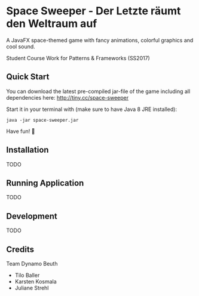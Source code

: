 # Space Sweeper - Der Letzte räumt den Weltraum auf

A JavaFX space-themed game with fancy animations, colorful graphics and cool sound.

Student Course Work for Patterns & Frameworks (SS2017)

## Quick Start ##

You can download the latest pre-compiled jar-file of the game including all dependencies here: http://tiny.cc/space-sweeper

Start it in your terminal with (make sure to have Java 8 JRE installed):

`java -jar space-sweeper.jar`

Have fun! :rocket:

## Installation ##

TODO

## Running Application ##

TODO

## Development ##

TODO

## Credits ##

Team Dynamo Beuth
- Tilo Baller
- Karsten Kosmala
- Juliane Strehl

